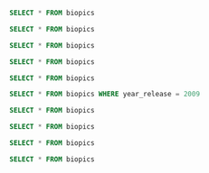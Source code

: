 ```sql
SELECT * FROM biopics
```

```sql
SELECT * FROM biopics
```

```sql
SELECT * FROM biopics
```

```sql
SELECT * FROM biopics
```

```sql
SELECT * FROM biopics
```

```sql
SELECT * FROM biopics WHERE year_release = 2009
```

```sql
SELECT * FROM biopics
```

```sql
SELECT * FROM biopics
```

```sql
SELECT * FROM biopics
```

```sql
SELECT * FROM biopics
```

